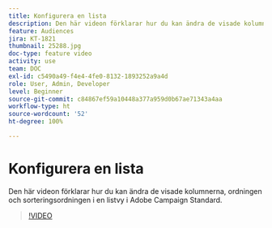 ```yaml
---
title: Konfigurera en lista
description: Den här videon förklarar hur du kan ändra de visade kolumnerna, ordningen och sorteringsordningen i en listvy i Adobe Campaign Standard.
feature: Audiences
jira: KT-1821
thumbnail: 25288.jpg
doc-type: feature video
activity: use
team: DOC
exl-id: c5490a49-f4e4-4fe0-8132-1893252a9a4d
role: User, Admin, Developer
level: Beginner
source-git-commit: c84867ef59a10448a377a959d0b67ae71343a4aa
workflow-type: ht
source-wordcount: '52'
ht-degree: 100%

---
```


# Konfigurera en lista

Den här videon förklarar hur du kan ändra de visade kolumnerna, ordningen och sorteringsordningen i en listvy i Adobe Campaign Standard.

>[!VIDEO](https://video.tv.adobe.com/v/25288/?quality=12&learn=on)

